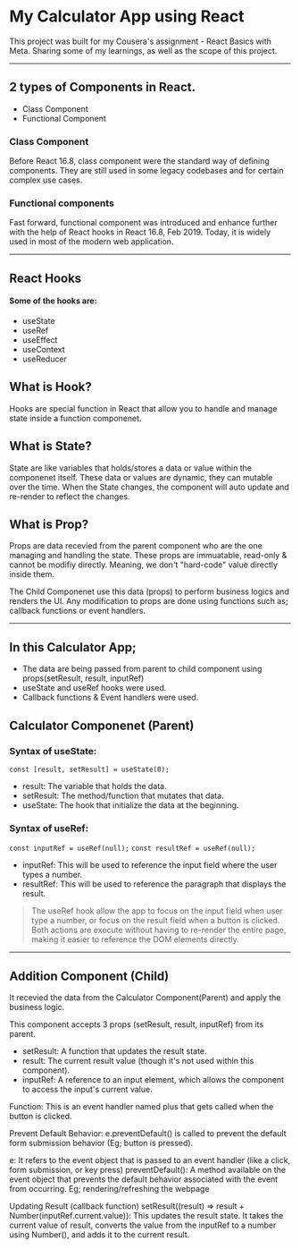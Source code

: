 # My Calculator App using React

This project was built for my Cousera's assignment - React Basics with Meta. Sharing some of my learnings, as well as the scope of this project.

---

## 2 types of Components in React. 

* Class Component
* Functional Component

### Class Component
Before React 16.8, class component were the standard way of defining components. They are still used in some legacy codebases and for certain complex use cases.

### Functional components
Fast forward, functional component was introduced and enhance further with the help of React hooks in React 16.8, Feb 2019. Today, it is widely used in most of the modern web application.

---

## React Hooks

#### Some of the hooks are:
* useState
* useRef
* useEffect
* useContext
* useReducer

## What is Hook?
Hooks are special function in React that allow you to handle and manage state inside a function componenet.

## What is State?
State are like variables that holds/stores a data or value within the componenet itself. These data or values are dynamic, they can mutable over 
the time. When the State changes, the component will auto update and re-render to reflect the changes.

## What is Prop?
Props are data recevied from the parent component who are the one managing and handling the state. These 
props are immuatable, read-only & cannot be modifiy directly. Meaning, we don't "hard-code" value directly inside them. 

The Child Componenet use this data (props) to perform business logics and renders the UI. Any modification 
to props are done using functions such as; callback functions or event handlers.

---

## In this Calculator App;

* The data are being passed from parent to child component using props(setResult, result, inputRef)
* useState and useRef hooks were used.
* Callback functions & Event handlers were used.


## Calculator Componenet (Parent)

### Syntax of useState:

```const [result, setResult] = useState(0);```

* result: The variable that holds the data.
* setResult: The method/function that mutates that data.
* useState: The hook that initialize the data at the beginning.

### Syntax of useRef:

```const inputRef = useRef(null);```
```const resultRef = useRef(null);```


* inputRef: This will be used to reference the input field where the user types a number.
* resultRef: This will be used to reference the paragraph that displays the result.

>The useRef hook allow the app to focus on the input field when user type a number, or focus on the result field when 
a button is clicked. Both actions are execute without having to re-render the entire page, making it easier to reference the DOM elements directly.

---

## Addition Component (Child)

It recevied the data from the Calculator Component(Parent) and apply the business logic.

This component accepts 3 props (setResult, result, inputRef) from its parent.

* setResult: A function that updates the result state.
* result: The current result value (though it's not used within this component).
* inputRef: A reference to an input element, which allows the component to access the input's current value.




Function: This is an event handler named plus that gets called when the button is clicked.

Prevent Default Behavior: 
e.preventDefault() is called to prevent the default form submission behavior (Eg; button is pressed).

e: It refers to the event object that is passed to an event handler (like a click, form submission, or key press)
preventDefault(): A method available on the event object that prevents the default behavior associated with the event from occurring. Eg; rendering/refreshing the webpage


Updating Result (callback function)
setResult((result) => result + Number(inputRef.current.value)): This updates the result state. It takes the current value of result, converts the value from the inputRef to a number using Number(), and adds it to the current result.